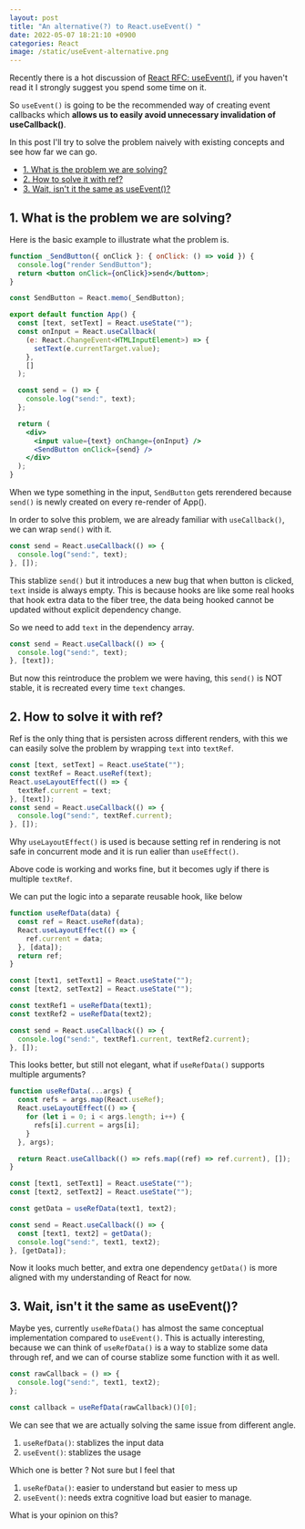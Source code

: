 ```yaml
---
layout: post
title: "An alternative(?) to React.useEvent() "
date: 2022-05-07 18:21:10 +0900
categories: React
image: /static/useEvent-alternative.png
---
```


Recently there is a hot discussion of [React RFC: useEvent()](https://github.com/reactjs/rfcs/pull/220), if you haven't read it I strongly suggest you spend some time on it.

So `useEvent()` is going to be the recommended way of creating event callbacks which **allows us to easily avoid unnecessary invalidation of useCallback()**.

In this post I'll try to solve the problem naively with existing concepts and see how far we can go.

- [1. What is the problem we are solving?](#1-what-is-the-problem-we-are-solving)
- [2. How to solve it with ref?](#2-how-to-solve-it-with-ref)
- [3. Wait, isn't it the same as useEvent()?](#3-wait-isnt-it-the-same-as-useevent)

## 1. What is the problem we are solving?

Here is the basic example to illustrate what the problem is.

```jsx
function _SendButton({ onClick }: { onClick: () => void }) {
  console.log("render SendButton");
  return <button onClick={onClick}>send</button>;
}

const SendButton = React.memo(_SendButton);

export default function App() {
  const [text, setText] = React.useState("");
  const onInput = React.useCallback(
    (e: React.ChangeEvent<HTMLInputElement>) => {
      setText(e.currentTarget.value);
    },
    []
  );

  const send = () => {
    console.log("send:", text);
  };

  return (
    <div>
      <input value={text} onChange={onInput} />
      <SendButton onClick={send} />
    </div>
  );
}
```

When we type something in the input, `SendButton` gets rerendered because `send()` is newly created
on every re-render of App().

In order to solve this problem, we are already familiar with `useCallback()`, we can wrap `send()` with it.

```jsx
const send = React.useCallback(() => {
  console.log("send:", text);
}, []);
```

This stablize `send()` but it introduces a new bug that when button is clicked, `text` inside is always empty.
This is because hooks are like some real hooks that hook extra data to the fiber tree, the data being hooked cannot be updated without explicit dependency change.

So we need to add `text` in the dependency array.

```jsx
const send = React.useCallback(() => {
  console.log("send:", text);
}, [text]);
```

But now this reintroduce the problem we were having, this `send()` is NOT stable, it is recreated every time `text` changes.

## 2. How to solve it with ref?

Ref is the only thing that is persisten across different renders,
with this we can easily solve the problem by wrapping `text` into `textRef`.

```js
const [text, setText] = React.useState("");
const textRef = React.useRef(text);
React.useLayoutEffect(() => {
  textRef.current = text;
}, [text]);
const send = React.useCallback(() => {
  console.log("send:", textRef.current);
}, []);
```

Why `useLayoutEffect()` is used is because setting ref in rendering is not safe in concurrent mode and it is run ealier than `useEffect()`.

Above code is working and works fine, but it becomes ugly if there is multiple `textRef`.

We can put the logic into a separate reusable hook, like below

```js
function useRefData(data) {
  const ref = React.useRef(data);
  React.useLayoutEffect(() => {
    ref.current = data;
  }, [data]);
  return ref;
}

const [text1, setText1] = React.useState("");
const [text2, setText2] = React.useState("");

const textRef1 = useRefData(text1);
const textRef2 = useRefData(text2);

const send = React.useCallback(() => {
  console.log("send:", textRef1.current, textRef2.current);
}, []);
```

This looks better, but still not elegant, what if `useRefData()` supports multiple arguments?

```js
function useRefData(...args) {
  const refs = args.map(React.useRef);
  React.useLayoutEffect(() => {
    for (let i = 0; i < args.length; i++) {
      refs[i].current = args[i];
    }
  }, args);

  return React.useCallback(() => refs.map((ref) => ref.current), []);
}

const [text1, setText1] = React.useState("");
const [text2, setText2] = React.useState("");

const getData = useRefData(text1, text2);

const send = React.useCallback(() => {
  const [text1, text2] = getData();
  console.log("send:", text1, text2);
}, [getData]);
```

Now it looks much better, and extra one dependency `getData()` is more aligned with my understanding of React for now.

## 3. Wait, isn't it the same as useEvent()?

Maybe yes, currently `useRefData()` has almost the same conceptual implementation compared to `useEvent()`.
This is actually interesting, because we can think of `useRefData()` is a way to stablize some data through ref,
and we can of course stablize some function with it as well.

```js
const rawCallback = () => {
  console.log("send:", text1, text2);
};

const callback = useRefData(rawCallback)()[0];
```

We can see that we are actually solving the same issue from different angle.

1. `useRefData()`: stablizes the input data
2. `useEvent()`: stablizes the usage

Which one is better ? Not sure but I feel that

1. `useRefData()`: easier to understand but easier to mess up
2. `useEvent()`: needs extra cognitive load but easier to manage.

What is your opinion on this?

